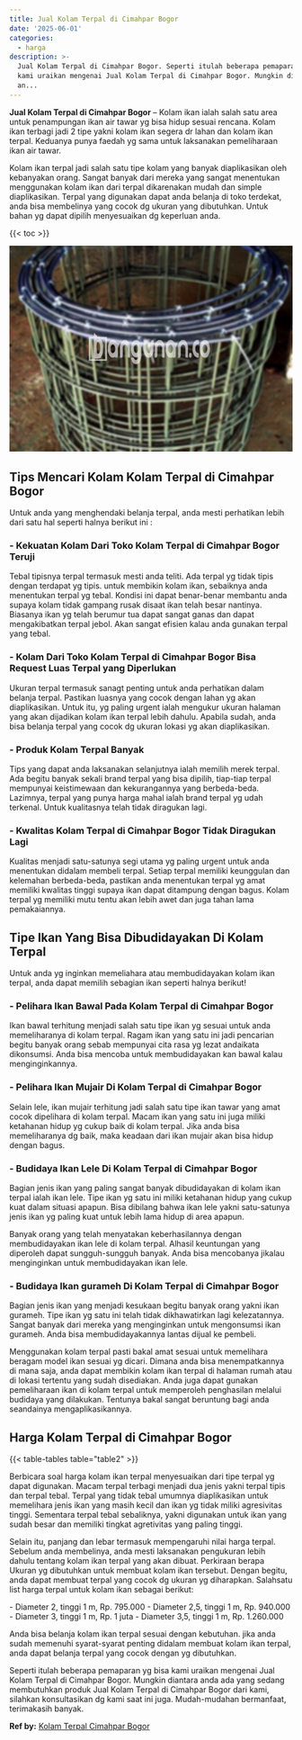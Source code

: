 ```yaml
---
title: Jual Kolam Terpal di Cimahpar Bogor
date: '2025-06-01'
categories:
  - harga
description: >-
  Jual Kolam Terpal di Cimahpar Bogor. Seperti itulah beberapa pemaparan yg bisa
  kami uraikan mengenai Jual Kolam Terpal di Cimahpar Bogor. Mungkin diantara
  an...
---
```


**Jual Kolam Terpal di Cimahpar Bogor** – Kolam ikan ialah salah satu area untuk penampungan ikan air tawar yg bisa hidup sesuai rencana. Kolam ikan terbagi jadi 2 tipe yakni kolam ikan segera dr lahan dan kolam ikan terpal. Keduanya punya faedah yg sama untuk laksanakan pemeliharaan ikan air tawar.

Kolam ikan terpal jadi salah satu tipe kolam yang banyak diaplikasikan oleh kebanyakan orang. Sangat banyak dari mereka yang sangat menentukan menggunakan kolam ikan dari terpal dikarenakan mudah dan simple diaplikasikan. Terpal yang digunakan dapat anda belanja di toko terdekat, anda bisa membelinya yang cocok dg ukuran yang dibutuhkan. Untuk bahan yg dapat dipilih menyesuaikan dg keperluan anda.

{{< toc >}}

![Jual Kolam Terpal di Cimahpar Bogor](/images/jual-kolam-terpal-60.png)

## Tips Mencari Kolam Kolam Terpal di Cimahpar Bogor

Untuk anda yang menghendaki belanja terpal, anda mesti perhatikan lebih dari satu hal seperti halnya berikut ini :

### \- Kekuatan Kolam Dari Toko Kolam Terpal di Cimahpar Bogor Teruji

Tebal tipisnya terpal termasuk mesti anda teliti. Ada terpal yg tidak tipis dengan terdapat yg tipis. untuk membikin kolam ikan, sebaiknya anda menentukan terpal yg tebal. Kondisi ini dapat benar-benar membantu anda supaya kolam tidak gampang rusak disaat ikan telah besar nantinya. Biasanya ikan yg telah berumur tua dapat sangat ganas dan dapat mengakibatkan terpal jebol. Akan sangat efisien kalau anda gunakan terpal yang tebal.

### \- Kolam Dari Toko Kolam Terpal di Cimahpar Bogor Bisa Request Luas Terpal yang Diperlukan

Ukuran terpal termasuk sanagt penting untuk anda perhatikan dalam belanja terpal. Pastikan luasnya yang cocok dengan lahan yg akan diaplikasikan. Untuk itu, yg paling urgent ialah mengukur ukuran halaman yang akan dijadikan kolam ikan terpal lebih dahulu. Apabila sudah, anda bisa belanja terpal yang cocok dg ukuran lokasi yg akan diaplikasikan.

### \- Produk Kolam Terpal Banyak

Tips yang dapat anda laksanakan selanjutnya ialah memilih merek terpal. Ada begitu banyak sekali brand terpal yang bisa dipilih, tiap-tiap terpal mempunyai keistimewaan dan kekurangannya yang berbeda-beda. Lazimnya, terpal yang punya harga mahal ialah brand terpal yg udah terkenal. Untuk kualitasnya telah tidak diragukan lagi.

### \- Kwalitas Kolam Terpal di Cimahpar Bogor Tidak Diragukan Lagi

Kualitas menjadi satu-satunya segi utama yg paling urgent untuk anda menentukan didalam membeli terpal. Setiap terpal memiliki keunggulan dan kelemahan berbeda-beda, pastikan anda menentukan terpal yg amat memiliki kwalitas tinggi supaya ikan dapat ditampung dengan bagus. Kolam terpal yg memiliki mutu tentu akan lebih awet dan juga tahan lama pemakaiannya.

## Tipe Ikan Yang Bisa Dibudidayakan Di Kolam Terpal

Untuk anda yg inginkan memeliahara atau membudidayakan kolam ikan terpal, anda dapat memilih sebagian ikan seperti halnya berikut!

### \- Pelihara Ikan Bawal Pada Kolam Terpal di Cimahpar Bogor

Ikan bawal terhitung menjadi salah satu tipe ikan yg sesuai untuk anda memeliharanya di kolam terpal. Ragam ikan yang satu ini jadi pencarian begitu banyak orang sebab mempunyai cita rasa yg lezat andaikata dikonsumsi. Anda bisa mencoba untuk membudidayakan kan bawal kalau menginginkannya.

### \- Pelihara Ikan Mujair Di Kolam Terpal di Cimahpar Bogor

Selain lele, ikan mujair terhitung jadi salah satu tipe ikan tawar yang amat cocok dipelihara di kolam terpal. Macam ikan yang satu ini juga miliki ketahanan hidup yg cukup baik di kolam terpal. Jika anda bisa memeliharanya dg baik, maka keadaan dari ikan mujair akan bisa hidup dengan bagus.

### \- Budidaya Ikan Lele Di Kolam Terpal di Cimahpar Bogor

Bagian jenis ikan yang paling sangat banyak dibudidayakan di kolam ikan terpal ialah ikan lele. Tipe ikan yg satu ini miliki ketahanan hidup yang cukup kuat dalam situasi apapun. Bisa dibilang bahwa ikan lele yakni satu-satunya jenis ikan yg paling kuat untuk lebih lama hidup di area apapun.

Banyak orang yang telah menyatakan keberhasilannya dengan membudidayakan ikan lele di kolam terpal. Alhasil keuntungan yang diperoleh dapat sungguh-sungguh banyak. Anda bisa mencobanya jikalau menginginkan untuk membudidayakan ikan lele.

### \- Budidaya Ikan gurameh Di Kolam Terpal di Cimahpar Bogor

Bagian jenis ikan yang menjadi kesukaan begitu banyak orang yakni ikan gurameh. Tipe ikan yg satu ini telah tidak dikhawatirkan lagi kelezatannya. Sangat banyak dari mereka yang menginginkan untuk mengonsumsi ikan gurameh. Anda bisa membudidayakannya lantas dijual ke pembeli.

Menggunakan kolam terpal pasti bakal amat sesuai untuk memelihara beragam model ikan sesuai yg dicari. Dimana anda bisa menempatkannya di mana saja, anda dapat membikin kolam ikan terpal di halaman rumah atau di lokasi tertentu yang sudah disediakan. Anda juga dapat gunakan pemeliharaan ikan di kolam terpal untuk memperoleh penghasilan melalui budidaya yang dilakukan. Tentunya bakal sangat beruntung bagi anda seandainya mengaplikasikannya.

## Harga Kolam Terpal di Cimahpar Bogor

{{< table-tables table="table2" >}}

Berbicara soal harga kolam ikan terpal menyesuaikan dari tipe terpal yg dapat digunakan. Macam terpal terbagi menjadi dua jenis yakni terpal tipis dan terpal tebal. Terpal yang tidak tebal umumnya diaplikasikan untuk memelihara jenis ikan yang masih kecil dan ikan yg tidak miliki agresivitas tinggi. Sementara terpal tebal sebaliknya, yakni digunakan untuk ikan yang sudah besar dan memiliki tingkat agretivitas yang paling tinggi.

Selain itu, panjang dan lebar termasuk mempengaruhi nilai harga terpal. Sebelum anda membelinya, anda mesti laksanakan pengukuran lebih dahulu tentang kolam ikan terpal yang akan dibuat. Perkiraan berapa Ukuran yg dibutuhkan untuk membuat kolam ikan tersebut. Dengan begitu, anda dapat membuat terpal yang cocok dg ukuran yg diharapkan. Salahsatu list harga terpal untuk kolam ikan sebagai berikut:

\- Diameter 2, tinggi 1 m, Rp. 795.000 - Diameter 2,5, tinggi 1 m, Rp. 940.000 - Diameter 3, tinggi 1 m, Rp. 1 juta - Diameter 3,5, tinggi 1 m, Rp. 1.260.000

Anda bisa belanja kolam ikan terpal sesuai dengan kebutuhan. jika anda sudah memenuhi syarat-syarat penting didalam membuat kolam ikan terpal, anda dapat belanja terpal yang cocok dengan yg dibutuhkan.

Seperti itulah beberapa pemaparan yg bisa kami uraikan mengenai Jual Kolam Terpal di Cimahpar Bogor. Mungkin diantara anda ada yang sedang membutuhkan produk Jual Kolam Terpal di Cimahpar Bogor dari kami, silahkan konsultasikan dg kami saat ini juga. Mudah-mudahan bermanfaat, terimakasih banyak.

**Ref by:** [Kolam Terpal Cimahpar Bogor](https://id.wikipedia.org/wiki/Kolam)
